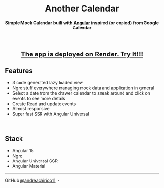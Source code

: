 <h1 align="center">
  <br>
  Another Calendar
  <br>
</h1>

<h4 align="center">Simple Mock Calendar built with <a href="https://angular.io/" target="_blank">Angular</a> inspired (or copied) from Google Calendar</h4>

<br>

<h2 align="center"><a href="https://another-calendar.onrender.com/month" target="_blank">
The app is deployed on Render. Try It!!!</a></h2>

## Features

- 3 code generated lazy loaded view
- Ngrx stuff everywhere managing mock data and application in general
- Select a date from the drawer calendar to sneak around and click on events to see more details
- Create Read and update events
- Almost responsive
- Super fast SSR with Angular Universal

<br>

## Stack

- Angular 15
- Ngrx
- Angular Universal SSR
- Angular Material

---

GitHub [@andreachirico11](https://github.com/andreachirico11) &nbsp;&middot;&nbsp;
